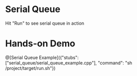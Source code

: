 # Serial Queue

Hit "Run" to see serial queue in action

# Hands-on Demo

@[Serial Queue Example]({"stubs": ["serial_queue/serial_queue_example.cpp"], "command": "sh /project/target/run.sh"})

